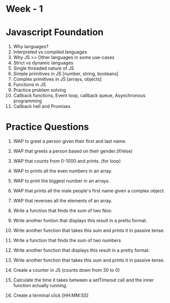 # Week - 1

# Javascript Foundation

1. Why languages?
2. Interpreted vs compiled languages
3. Why JS >> Other languages in some use-cases
4. Strict vs dynamic languages
5. Single threaded nature of JS
6. Simple primitives in JS [number, string, booleans]
7. Complex primitives in JS [arrays, objects]
8. Functions in JS
9. Practice problem solving
10. Callback functions, Event loop, callback queue, Asynchronous programming
11. Callback hell and Promises

# Practice Questions

1. WAP to greet a person given their first and last name.
2. WAP that greets a person based on their gender.(if/else)
3. WAP that counts from 0-1000 and prints. (for loop)

4. WAP to prints all the even numbers in an array.
5. WAP to print the biggest number in an arrays.
6. WAP that prints all the male people's first name given a complex object.
7. WAP that reverses all the elements of an array.

8. Write a function that finds the sum of two Nos:
9. Write another funtion that displays this result in a prettu format.
10. Write another function that takes this sum and prints it in passive tense.


1. Write a function that finds the sum of two numbers
2. Write another function that displays this result in a pretty format.
3. Write another function that takes this sum and prints it in passive tense.

1. Create a counter in JS (counts down from 30 to 0)
2. Calculate the time it takes between a setTimeout call and the inner function actually running.
3. Create a terminal click [HH:MM:SS]